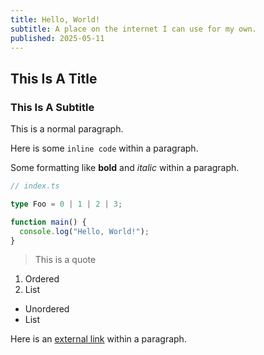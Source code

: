 ```yaml
---
title: Hello, World!
subtitle: A place on the internet I can use for my own.
published: 2025-05-11
---
```


## This Is A Title

### This Is A Subtitle

This is a normal paragraph.

Here is some `inline code` within a paragraph.

Some formatting like **bold** and *italic* within a paragraph.

```ts
// index.ts

type Foo = 0 | 1 | 2 | 3;

function main() {
  console.log("Hello, World!");
}
```

> This is a quote

1. Ordered
2. List

- Unordered
- List

Here is an [external link](https://google.com) within a paragraph.
